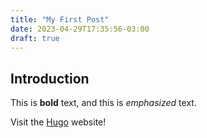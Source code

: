 ```yaml
---
title: "My First Post"
date: 2023-04-29T17:35:56-03:00
draft: true
---
```


## Introduction

This is **bold** text, and this is *emphasized* text.

Visit the [Hugo](https://gohugo.io) website!